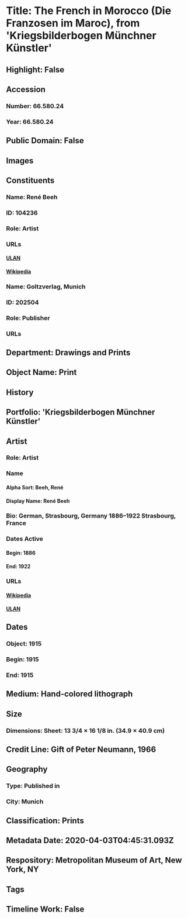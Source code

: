 # Title: The French in Morocco (Die Franzosen im Maroc), from 'Kriegsbilderbogen Münchner Künstler'
## Highlight: False
## Accession
### Number: 66.580.24
### Year: 66.580.24
## Public Domain: False
## Images
## Constituents
### Name: René Beeh
### ID: 104236
### Role: Artist
### URLs
#### [ULAN](http://vocab.getty.edu/page/ulan/500466261)
#### [Wikipedia](https://www.wikidata.org/wiki/Q25711728)
### Name: Goltzverlag, Munich
### ID: 202504
### Role: Publisher
### URLs
## Department: Drawings and Prints
## Object Name: Print
## History
## Portfolio: 'Kriegsbilderbogen Münchner Künstler'
## Artist
### Role: Artist
### Name
#### Alpha Sort: Beeh, René
#### Display Name: René Beeh
### Bio: German, Strasbourg, Germany 1886–1922 Strasbourg, France
### Dates Active
#### Begin: 1886
#### End: 1922
### URLs
#### [Wikipedia](https://www.wikidata.org/wiki/Q25711728)
#### [ULAN](http://vocab.getty.edu/page/ulan/500466261)
## Dates
### Object: 1915
### Begin: 1915
### End: 1915
## Medium: Hand-colored lithograph
## Size
### Dimensions: Sheet: 13 3/4 × 16 1/8 in. (34.9 × 40.9 cm)
## Credit Line: Gift of Peter Neumann, 1966
## Geography
### Type: Published in
### City: Munich
## Classification: Prints
## Metadata Date: 2020-04-03T04:45:31.093Z
## Respository: Metropolitan Museum of Art, New York, NY
## Tags
## Timeline Work: False